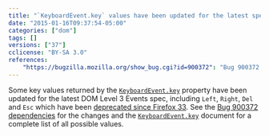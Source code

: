 ```yaml
---
title: "`KeyboardEvent.key` values have been updated for the latest spec"
date: "2015-01-16T09:37:54-05:00"
categories: ["dom"]
tags: []
versions: ["37"]
cclicense: "BY-SA 3.0"
references:
    "https://bugzilla.mozilla.org/show_bug.cgi?id=900372": "Bug 900372 – Update key names for the latest D3E draft"
---
```

Some key values returned by the [`KeyboardEvent.key`](https://developer.mozilla.org/en-US/docs/Web/API/KeyboardEvent/key) property have been updated for the latest DOM Level 3 Events spec, including `Left`, `Right`, `Del` and `Esc` which have been [deprecated since Firefox 33](https://www.fxsitecompat.com/en-US/docs/2014/some-keyboardevent-key-values-have-been-deprecated/). See the [Bug 900372 dependencies](https://bugzilla.mozilla.org/showdependencytree.cgi?id=900372&maxdepth=1&hide_resolved=0) for the changes and the [`KeyboardEvent.key`](https://developer.mozilla.org/en-US/docs/Web/API/KeyboardEvent/key) document for a complete list of all possible values.
